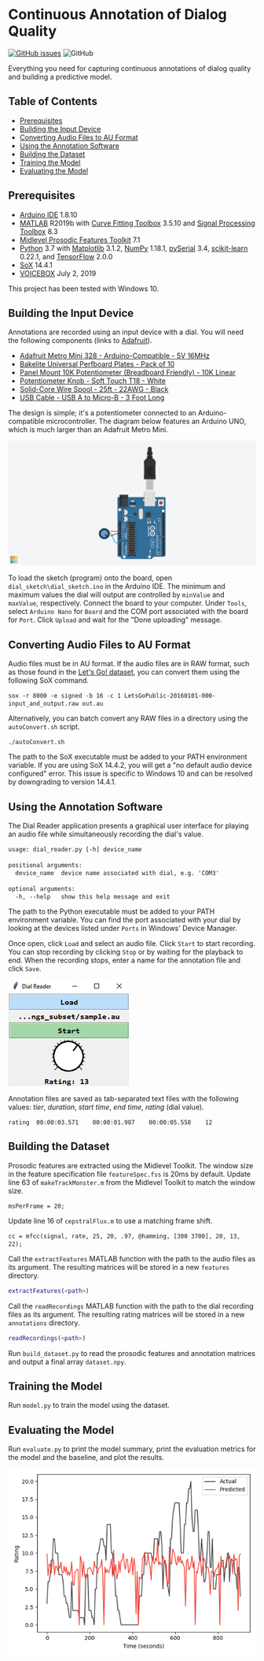 # Continuous Annotation of Dialog Quality

[![GitHub issues](https://img.shields.io/github/issues/jeavila6/CADQ?style=flat-square)](https://github.com/jeavila6/CADQ/issues)
![GitHub](https://img.shields.io/github/license/jeavila6/CADQ?style=flat-square)

Everything you need for capturing continuous annotations of dialog quality and building a predictive model.

## Table of Contents

- [Prerequisites](#prerequisites)
- [Building the Input Device](#building-the-input-device)
- [Converting Audio Files to AU Format](#converting-audio-files-to-au-format)
- [Using the Annotation Software](#using-the-annotation-software)
- [Building the Dataset](#building-the-dataset)
- [Training the Model](#training-the-model)
- [Evaluating the Model](#evaluating-the-model)

## Prerequisites

- [Arduino IDE](https://www.arduino.cc/en/Main/Software) 1.8.10
- [MATLAB](https://www.mathworks.com/products/matlab.html) R2019b with [Curve Fitting Toolbox](https://www.mathworks.com/products/curvefitting.html) 3.5.10 and [Signal Processing Toolbox](https://www.mathworks.com/products/signal.html) 8.3
- [Midlevel Prosodic Features Toolkit](https://github.com/nigelgward/midlevel) 7.1
- [Python](https://www.python.org/) 3.7 with [Matplotlib](https://matplotlib.org/) 3.1.2, [NumPy](https://numpy.org/) 1.18.1, [pySerial](https://pythonhosted.org/pyserial/) 3.4, [scikit-learn](https://scikit-learn.org/stable/index.html) 0.22.1, and [TensorFlow](https://www.tensorflow.org/) 2.0.0
- [SoX](http://sox.sourceforge.net/Main/HomePage) 14.4.1
- [VOICEBOX](http://www.ee.ic.ac.uk/hp/staff/dmb/voicebox/voicebox.html) July 2, 2019

This project has been tested with Windows 10.

## Building the Input Device

Annotations are recorded using an input device with a dial. You will need the following components (links to [Adafruit](https://www.adafruit.com/)).

- [Adafruit Metro Mini 328 - Arduino-Compatible - 5V 16MHz](https://www.adafruit.com/product/2590)
- [Bakelite Universal Perfboard Plates - Pack of 10](https://www.adafruit.com/product/2670)
- [Panel Mount 10K Potentiometer (Breadboard Friendly) - 10K Linear](https://www.adafruit.com/product/562)
- [Potentiometer Knob - Soft Touch T18 - White](https://www.adafruit.com/product/2047)
- [Solid-Core Wire Spool - 25ft - 22AWG - Black](https://www.adafruit.com/product/290)
- [USB Cable - USB A to Micro-B - 3 Foot Long](https://www.adafruit.com/product/592)

The design is simple; it's a potentiometer connected to an Arduino-compatible microcontroller. The diagram below features an Arduino UNO, which is much larger than an Adafruit Metro Mini.

![design](images/design.png)

To load the sketch (program) onto the board, open `dial_sketch\dial_sketch.ino` in the Arduino IDE. The minimum and maximum values the dial will output are controlled by `minValue` and `maxValue`, respectively. Connect the board to your computer. Under `Tools`, select `Arduino Nano` for `Board` and the COM port associated with the board for `Port`. Click `Upload` and wait for the "Done uploading" message.

## Converting Audio Files to AU Format

Audio files must be in AU format. If the audio files are in RAW format, such as those found in the [Let's Go! dataset](https://github.com/DialRC/LetsGoDataset), you can convert them using the following SoX command.

```
sox -r 8000 -e signed -b 16 -c 1 LetsGoPublic-20160101-000-input_and_output.raw out.au
```

Alternatively, you can batch convert any RAW files in a directory using the `autoConvert.sh` script.

```
./autoConvert.sh
```

The path to the SoX executable must be added to your PATH environment variable. If you are using SoX 14.4.2, you will get a "no default audio device configured" error. This issue is specific to Windows 10 and can be resolved by downgrading to version 14.4.1.

## Using the Annotation Software

The Dial Reader application presents a graphical user interface for playing an audio file while simultaneously recording the dial's value.

```
usage: dial_reader.py [-h] device_name

positional arguments:
  device_name  device name associated with dial, e.g. 'COM3'

optional arguments:
  -h, --help   show this help message and exit

```

The path to the Python executable must be added to your PATH environment variable. You can find the port associated with your dial by looking at the devices listed under `Ports` in Windows' Device Manager.

Once open, click `Load` and select an audio file. Click `Start` to start recording. You can stop recording by clicking `Stop` or by waiting for the playback to end. When the recording stops, enter a name for the annotation file and click `Save`.

![software preview](images/software_preview.png)

Annotation files are saved as tab-separated text files with the following values: *tier*, *duration*, *start time*, *end time*, *rating* (dial value).

```
rating  00:00:03.571    00:00:01.987    00:00:05.558    12
```

## Building the Dataset

Prosodic features are extracted using the Midlevel Toolkit. The window size in the feature specification file `featureSpec.fss` is 20ms by default. Update line 63 of `makeTrackMonster.m` from the Midlevel Toolkit to match the window size.

```
msPerFrame = 20;
```

Update line 16 of `cepstralFlux.m` to use a matching frame shift.

```
cc = mfcc(signal, rate, 25, 20, .97, @hamming, [300 3700], 20, 13, 22);
```

Call the `extractFeatures` MATLAB function with the path to the audio files as its argument. The resulting matrices will be stored in a new `features` directory.

```matlab
extractFeatures(<path>)
```

Call the `readRecordings` MATLAB function with the path to the dial recording files as its argument. The resulting rating matrices will be stored in a new `annotations` directory.

```matlab
readRecordings(<path>)
```

Run `build_dataset.py` to read the prosodic features and annotation matrices and output a final array `dataset.npy`.

## Training the Model

Run `model.py` to train the model using the dataset.

## Evaluating the Model

Run `evaluate.py` to print the model summary, print the evaluation metrics for the model and the baseline, and plot the results.

![plot](images/plot.png)
